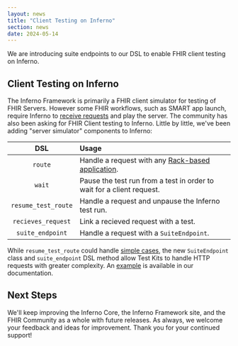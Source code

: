 ```yaml
---
layout: news
title: "Client Testing on Inferno"
section: news
date: 2024-05-14
---
```


We are introducing suite endpoints to our DSL to enable FHIR client testing on Inferno.

<!-- break -->

## Client Testing on Inferno

The Inferno Framework is primarily a FHIR client simulator for testing of FHIR Servers.
However some FHIR workflows, such as SMART app launch, require Inferno to
[receive requests](https://inferno-framework.github.io/docs/advanced-test-features/waiting-for-requests.html)
and play the server. The community has also been asking for FHIR Client testing to Inferno.
Little by little, we've been adding "server simulator" components to Inferno:


| DSL | Usage |
|:---:|:------|
| `route` | Handle a request with any [Rack-based application](https://github.com/rack/rack). |
| `wait`  | Pause the test run from a test in order to wait for a client request. |
| `resume_test_route` | Handle a request and unpause the Inferno test run. |
| `recieves_request` | Link a recieved request with a test. |
| `suite_endpoint` | Handle a request with a `SuiteEndpoint`. |

While `resume_test_route` could handle
[simple cases](https://inferno-framework.github.io/inferno-core/docs/Inferno/DSL/Runnable.html#resume_test_route-instance_method),
the new `SuiteEndpoint` class and `suite_endpoint` DSL method allow Test Kits to handle
HTTP requests with greater complexity. An
[example](https://inferno-framework.github.io/inferno-core/docs/Inferno/DSL/Runnable.html#suite_endpoint-instance_method)
is available in our documentation.


## Next Steps

We'll keep improving the Inferno Core, the Inferno Framework site, and the FHIR Community
as a whole with future releases. As always, we welcome your feedback and ideas for improvement.
Thank you for your continued support!

